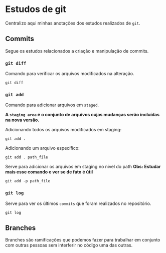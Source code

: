 # Estudos de git

Centralizo aqui minhas anotações dos estudos realizados de `git`.

## Commits

Segue os estudos relacionados a criação e manipulação de commits.

### `git diff`

Comando para verificar os arquivos modificados na alteração.

```
git diff
```

### `git add`

Comando para adicionar arquivos em `staged`.

**A `staging area` é o conjunto de arquivos cujas mudanças serão incluídas na nova versão.**

Adicionando todos os arquivos modificados em staging:

```
git add .
```

Adicionando um arquivo específico:

```
git add . path_file
```

Serve para adicionar os arquivos em staging no nivel do path
**Obs: Estudar mais esse comando e ver se de fato é útil**

```
git add -p path_file
```

### `git log`

Serve para ver os últimos `commits` que foram realizados no repositório.

```
git log
```

## Branches

Branches são ramificações que podemos fazer para trabalhar em conjunto com outras pessoas sem interferir no código uma das outras.
